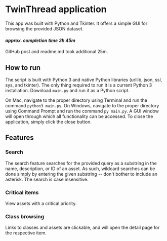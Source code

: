 # TwinThread application

This app was built with Python and Tkinter. It offers a simple GUI for browsing the provided JSON dataset.

#### _approx. completion time 3h 45m_
GitHub post and readme.md took additional 25m.

## How to run

The script is built with Python 3 and native Python libraries (urllib, json, ssl, sys, and tkinter). The only thing required to run it is a current Python 3 installation. Download `main.py` and run it as a Python script. 

On Mac, navigate to the proper directory using Terminal and run the command `python3 main.py`. On Windows, navigate to the proper directory using Command Prompt and run the command `py main.py`.  A GUI window will open through which all functionality can be accessed. To close the application, simply click the close button.

## Features

### Search
The search feature searches for the provided query as a substring in the name, description, or ID of an asset. As such, wildcard searches can be done simply by entering the given substring -- don't bother to include an asterisk. The search is case insensitive.

### Critical items
View assets with a critical priority.

### Class browsing
Links to classes and assets are clickable, and will open the detail page for the respective item.
